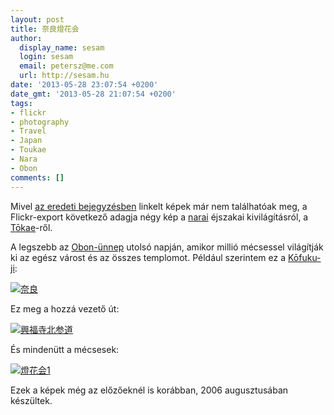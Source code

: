 ```yaml
---
layout: post
title: 奈良燈花会
author:
  display_name: sesam
  login: sesam
  email: petersz@me.com
  url: http://sesam.hu
date: '2013-05-28 23:07:54 +0200'
date_gmt: '2013-05-28 21:07:54 +0200'
tags:
- flickr
- photography
- Travel
- Japan
- Toukae
- Nara
- Obon
comments: []
---
```


Mivel [az eredeti bejegyzésben](http://sesam.hu/2006/08/16/shika) linkelt képek már nem találhatóak meg, a Flickr-export következő adagja négy kép a [narai](http://en.wikipedia.org/wiki/Nara,_Nara) éjszakai kivilágításról, a [Tōkae](http://www.toukae.jp)-ről.

A legszebb az [Obon-ünnep](http://en.wikipedia.org/wiki/Bon_Festival) utolsó napján, amikor millió mécsessel világítják ki az egész várost és az összes templomot. Például szerintem ez a [Kōfuku-ji](http://en.wikipedia.org/wiki/Kōfuku-ji):

[![奈良](http://farm9.staticflickr.com/8271/8871539022_fc151d3be2_z.jpg)](http://www.flickr.com/photos/sesamsys/8871539022 "奈良 by sesamsys, on Flickr")

Ez meg a hozzá vezető út:

[![興福寺北参道](http://farm6.staticflickr.com/5340/8870930727_077a86769e_z.jpg)](http://www.flickr.com/photos/sesamsys/8870930727 "興福寺北参道 by sesamsys, on Flickr")

És mindenütt a mécsesek:

[![燈花会1](http://farm8.staticflickr.com/7418/8871541934_891a9f88f0_z.jpg)](http://www.flickr.com/photos/sesamsys/8871541934 "燈花会1 by sesamsys, on Flickr")

Ezek a képek még az előzőeknél is korábban, 2006 augusztusában készültek.
